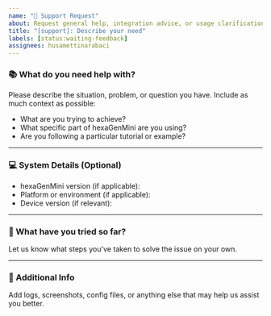 ```yaml
---
name: "💬 Support Request"
about: Request general help, integration advice, or usage clarification for hexaGenMini
title: "[support]: Describe your need"
labels: [status:waiting-feedback]
assignees: husamettinarabaci
---
```


### 📚 What do you need help with?

Please describe the situation, problem, or question you have. Include as much context as possible:

- What are you trying to achieve?
- What specific part of hexaGenMini are you using?
- Are you following a particular tutorial or example?

---

### 💻 System Details (Optional)

- hexaGenMini version (if applicable):
- Platform or environment (if applicable):
- Device version (if relevant):

---

### 🧪 What have you tried so far?

Let us know what steps you've taken to solve the issue on your own.

---

### 📎 Additional Info

Add logs, screenshots, config files, or anything else that may help us assist you better.
